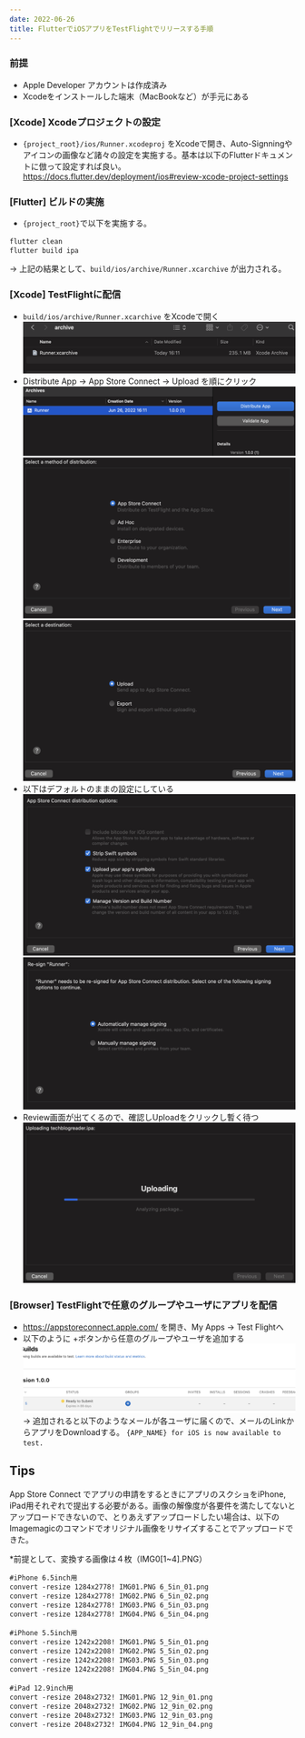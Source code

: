 ```yaml
---
date: 2022-06-26
title: FlutterでiOSアプリをTestFlightでリリースする手順
---
```


### 前提
- Apple Developer アカウントは作成済み
- Xcodeをインストールした端末（MacBookなど）が手元にある

### [Xcode] Xcodeプロジェクトの設定
- `{project_root}/ios/Runner.xcodeproj` をXcodeで開き、Auto-Signningやアイコンの画像など諸々の設定を実施する。基本は以下のFlutterドキュメントに倣って設定すれば良い。
https://docs.flutter.dev/deployment/ios#review-xcode-project-settings

### [Flutter] ビルドの実施
- `{project_root}`で以下を実施する。
```
flutter clean
flutter build ipa
```
-> 上記の結果として、`build/ios/archive/Runner.xcarchive` が出力される。

### [Xcode] TestFlightに配信
- `build/ios/archive/Runner.xcarchive` をXcodeで開く
![](Pasted%20image%2020220626161832.png)
- Distribute App -> App Store Connect -> Upload を順にクリック
![](Pasted%20image%2020220626161901.png)
![](Pasted%20image%2020220626161948.png)
![](Pasted%20image%2020220626162003.png)
- 以下はデフォルトのままの設定にしている
![](Pasted%20image%2020220626162117.png)
![](Pasted%20image%2020220626162124.png)
- Review画面が出てくるので、確認しUploadをクリックし暫く待つ
![](Pasted%20image%2020220626162310.png)
### [Browser] TestFlightで任意のグループやユーザにアプリを配信
- https://appstoreconnect.apple.com/ を開き、My Apps -> Test Flightへ
- 以下のように +ボタンから任意のグループやユーザを追加する
![](Pasted%20image%2020220626163223.png)
-> 追加されると以下のようなメールが各ユーザに届くので、メールのLinkからアプリをDownloadする。
`{APP_NAME} for iOS is now available to test.`

## Tips
App Store Connect でアプリの申請をするときにアプリのスクショをiPhone, iPad用それぞれで提出する必要がある。画像の解像度が各要件を満たしてないとアップロードできないので、とりあえずアップロードしたい場合は、以下のImagemagicのコマンドでオリジナル画像をリサイズすることでアップロードできた。

*前提として、変換する画像は４枚（IMG0[1~4].PNG）
```
#iPhone 6.5inch用
convert -resize 1284x2778! IMG01.PNG 6_5in_01.png  
convert -resize 1284x2778! IMG02.PNG 6_5in_02.png  
convert -resize 1284x2778! IMG03.PNG 6_5in_03.png  
convert -resize 1284x2778! IMG04.PNG 6_5in_04.png  

#iPhone 5.5inch用
convert -resize 1242x2208! IMG01.PNG 5_5in_01.png  
convert -resize 1242x2208! IMG02.PNG 5_5in_02.png  
convert -resize 1242x2208! IMG03.PNG 5_5in_03.png  
convert -resize 1242x2208! IMG04.PNG 5_5in_04.png  

#iPad 12.9inch用
convert -resize 2048x2732! IMG01.PNG 12_9in_01.png  
convert -resize 2048x2732! IMG02.PNG 12_9in_02.png  
convert -resize 2048x2732! IMG03.PNG 12_9in_03.png  
convert -resize 2048x2732! IMG04.PNG 12_9in_04.png  
```

